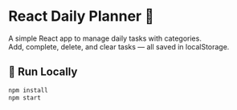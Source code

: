 # React Daily Planner 📅

A simple React app to manage daily tasks with categories.  
Add, complete, delete, and clear tasks — all saved in localStorage.

## 🚀 Run Locally
```bash
npm install
npm start
